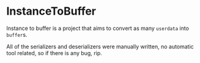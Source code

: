 # InstanceToBuffer

Instance to buffer is a project that aims to convert as many `userdata` into `buffer`s.

All of the serializers and deserializers were manually written, no automatic tool related, so if there is any bug, rip.
